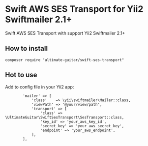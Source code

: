 # Swift AWS SES Transport for Yii2 Swiftmailer 2.1+

 Swift AWS SES Transport with support Yii2 Swiftmailer 2.1+

## How to install

`composer require "ultimate-guitar/swift-ses-transport"`

## Hot to use

Add to config file in your Yii2 app:


            'mailer' => [
                'class'    => \yii\swiftmailer\Mailer::class,
                'viewPath' => '@your/view/path',
                'transport' => [
                    'class' => \UltimateGuitar\SwiftSesTransport\SesTransport::class,
                    'key_id' => 'your_aws_key_id',
                    'secret_key' => 'your_aws_secret_key',
                    'endpoint' => 'your_aws_endpoint',
                ],
            ],

